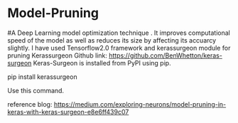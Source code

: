 # Model-Pruning
#A Deep Learning model optimization technique
. It improves computational speed of the model as well as reduces its size by affecting its accuarcy slightly.
I have used Tensorflow2.0 framework and kerassurgeon module for pruning
Kerassurgeon Github link: https://github.com/BenWhetton/keras-surgeon 
Keras-Surgeon is installed from PyPI using pip.

pip install kerassurgeon

Use this command.

reference blog:
https://medium.com/exploring-neurons/model-pruning-in-keras-with-keras-surgeon-e8e6ff439c07

